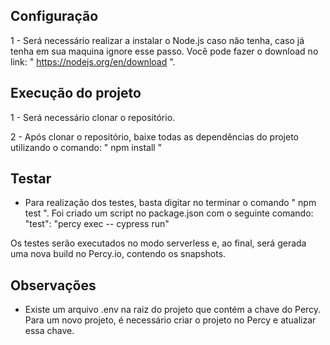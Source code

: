 ## Configuração

1 - Será necessário realizar a instalar o Node.js caso não tenha, caso já tenha em sua maquina ignore esse passo. Você pode fazer o download no link: " https://nodejs.org/en/download ".

## Execução do projeto

1 - Será necessário clonar o repositório.

2 - Após clonar o repositório, baixe todas as dependências do projeto utilizando o comando: " npm install "

## Testar 

- Para realização dos testes, basta digitar no terminar o comando " npm test ". Foi criado um script no package.json com o seguinte comando: "test": "percy exec -- cypress run"

Os testes serão executados no modo serverless e, ao final, será gerada uma nova build no Percy.io, contendo os snapshots.

## Observações

- Existe um arquivo .env na raiz do projeto que contém a chave do Percy. Para um novo projeto, é necessário criar o projeto no Percy e atualizar essa chave.
